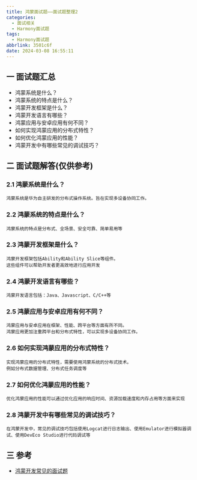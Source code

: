 ```yaml
---
title: 鸿蒙面试题——面试题整理2
categories:
  - 面试相关
  - Harmony面试题
tags:
  - Harmony面试题
abbrlink: 3501c6f
date: 2024-03-08 16:55:11
---
```

## 一 面试题汇总

* 鸿蒙系统是什么？
* 鸿蒙系统的特点是什么？
* 鸿蒙开发框架是什么？
* 鸿蒙开发语言有哪些？
* 鸿蒙应用与安卓应用有何不同？
* 如何实现鸿蒙应用的分布式特性？
* 如何优化鸿蒙应用的性能？
* 鸿蒙开发中有哪些常见的调试技巧？

<!--more-->

## 二 面试题解答(仅供参考)

### 2.1 鸿蒙系统是什么？

```
鸿蒙系统是华为自主研发的分布式操作系统。旨在实现多设备协同工作。
```

### 2.2 鸿蒙系统的特点是什么？

```
鸿蒙系统的特点是分布式、全场景、安全可靠、简单易用等
```

### 2.3 鸿蒙开发框架是什么？

```
鸿蒙开发框架包括Ability和Ability Slice等组件。
这些组件可以帮助开发者更高效地进行应用开发
```

### 2.4 鸿蒙开发语言有哪些？

```
鸿蒙开发语言包括：Java、Javascript、C/C++等
```

### 2.5 鸿蒙应用与安卓应用有何不同？

```
鸿蒙应用与安卓应用在框架、性能、跨平台等方面有所不同。
鸿蒙应用更加注重跨平台和分布式特性，可以实现多设备协同工作。
```

### 2.6 如何实现鸿蒙应用的分布式特性？

```
实现鸿蒙应用的分布式特性，需要使用鸿蒙系统的分布式技术。
例如分布式数据管理、分布式任务调度等
```

### 2.7 如何优化鸿蒙应用的性能？

```
优化鸿蒙应用的性能可以通过优化应用的响应时间、资源加载速度和内存占用等方面来实现
```

### 2.8 鸿蒙开发中有哪些常见的调试技巧？

```
在鸿蒙开发中，常见的调试技巧包括使用Logcat进行日志输出、使用Emulator进行模拟器调试、使用DevEco Studio进行代码调试等
```

## 三 参考

* [鸿蒙开发常见的面试题](https://www.zhihu.com/zvideo/1735323852459110400)